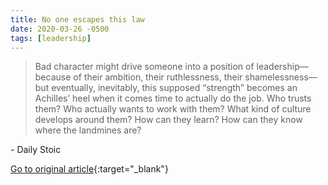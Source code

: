 ```yaml
---
title: No one escapes this law
date: 2020-03-26 -0500
tags: [leadership]
---
```


> Bad character might drive someone into a position of leadership—because of their ambition, their ruthlessness, their shamelessness—but eventually, inevitably, this supposed “strength” becomes an Achilles’ heel when it comes time to actually do the job. Who trusts them? Who actually wants to work with them? What kind of culture develops around them? How can they learn? How can they know where the landmines are?

\- Daily Stoic

[Go to original article](https://dailystoic.com/no-one-escapes-this-law?utm_source=pronouncedjerry&utm_medium=blog&utm_campaign=posts){:target="_blank"}